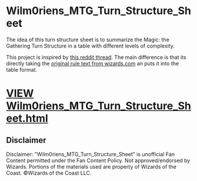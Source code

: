 # Wilm0riens_MTG_Turn_Structure_Sheet

The idea of this turn structure sheet is to summarize the Magic: the Gathering Turn Structure in a table with different levels of complexity.

This project is inspired by [this reddit thread](https://www.reddit.com/r/magicTCG/comments/11w6wv/magic_the_gathering_turn_structure_cheat_sheet_pdf/). The main difference is that its directly taking the [original rule text from wizards.com](https://magic.wizards.com/en/game-info/gameplay/rules-and-formats/rules) an puts it into the table format. 

# [VIEW Wilm0riens_MTG_Turn_Structure_Sheet.html](http://htmlpreview.github.io/?https://github.com/Wilm0rien/Wilm0riens_MTG_Turn_Structure_Sheet/blob/master/Wilm0riens_MTG_Turn_Structure_Sheet.html)

## Disclaimer
Disclaimer: "Wilm0riens_MTG_Turn_Structure_Sheet" is unofficial Fan Content permitted under the Fan Content Policy. Not approved/endorsed by Wizards. Portions of the materials used are property of Wizards of the Coast. ©Wizards of the Coast LLC.